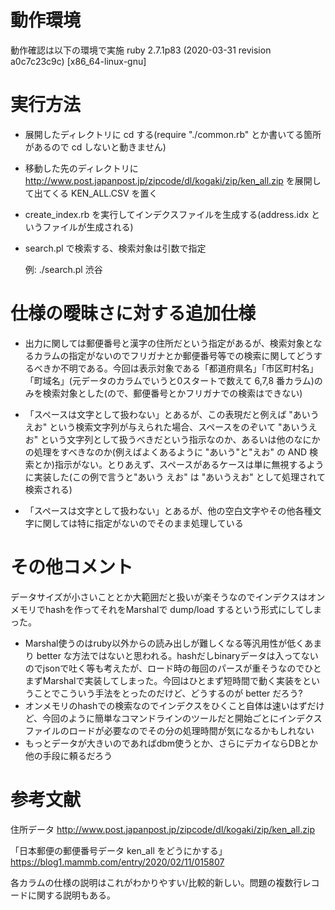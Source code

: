 # 動作環境

動作確認は以下の環境で実施
ruby 2.7.1p83 (2020-03-31 revision a0c7c23c9c) [x86_64-linux-gnu]

# 実行方法

 * 展開したディレクトリに cd する(require "./common.rb" とか書いてる箇所があるので cd しないと動きません)
 * 移動した先のディレクトリに http://www.post.japanpost.jp/zipcode/dl/kogaki/zip/ken_all.zip を展開して出てくる KEN_ALL.CSV を置く
 * create_index.rb を実行してインデクスファイルを生成する(address.idx というファイルが生成される)
 * search.pl で検索する、検索対象は引数で指定

    例: ./search.pl 渋谷

# 仕様の曖昧さに対する追加仕様

 * 出力に関しては郵便番号と漢字の住所だという指定があるが、検索対象となるカラムの指定がないのでフリガナとか郵便番号等での検索に関してどうするべきか不明である。今回は表示対象である「都道府県名」「市区町村名」「町域名」(元データのカラムでいうと0スタートで数えて 6,7,8 番カラム)のみを検索対象とした(ので、郵便番号とかフリガナでの検索はできない)

 * 「スペースは文字として扱わない」とあるが、この表現だと例えば "あいう えお" という検索文字列が与えられた場合、スペースをのぞいて "あいうえお" という文字列として扱うべきだという指示なのか、あるいは他のなにかの処理をすべきなのか(例えばよくあるように "あいう"と"えお" の AND 検索とか)指示がない。とりあえず、スペースがあるケースは単に無視するように実装した(この例で言うと"あいう えお" は "あいうえお" として処理されて検索される)

 * 「スペースは文字として扱わない」とあるが、他の空白文字やその他各種文字に関しては特に指定がないのでそのまま処理している

# その他コメント

データサイズが小さいこととか大範囲だと扱いが楽そうなのでインデクスはオンメモリでhashを作ってそれをMarshalで
dump/load するという形式にしてしまった。

 * Marshal使うのはruby以外からの読み出しが難しくなる等汎用性が低くあまり better な方法ではないと思われる。hashだしbinaryデータは入ってないのでjsonで吐く等も考えたが、ロード時の毎回のパースが重そうなのでひとまずMarshalで実装してしまった。今回はひとまず短時間で動く実装をということでこういう手法をとったのだけど、どうするのが better だろう?
 * オンメモリのhashでの検索なのでインデクスをひくこと自体は速いはずだけど、今回のように簡単なコマンドラインのツールだと開始ごとにインデクスファイルのロードが必要なのでその分の処理時間が気になるかもしれない
 * もっとデータが大きいのであればdbm使うとか、さらにデカイならDBとか他の手段に頼るだろう

# 参考文献
住所データ
http://www.post.japanpost.jp/zipcode/dl/kogaki/zip/ken_all.zip


「日本郵便の郵便番号データ ken_all をどうにかする」
https://blog1.mammb.com/entry/2020/02/11/015807

各カラムの仕様の説明はこれがわかりやすい/比較的新しい。問題の複数行レコードに関する説明もある。


